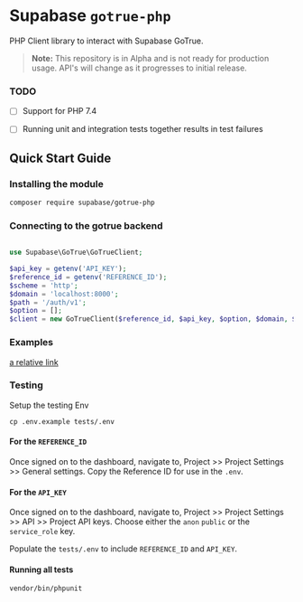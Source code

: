 # Supabase `gotrue-php`

PHP Client library to interact with Supabase GoTrue.

> **Note:** This repository is in Alpha and is not ready for production usage. API's will change as it progresses to initial release.


### TODO

- [ ] Support for PHP 7.4 
- [ ] Running unit and integration tests together results in test failures 


## Quick Start Guide

### Installing the module

```bash
composer require supabase/gotrue-php
```

### Connecting to the gotrue backend

```php

use Supabase\GoTrue\GoTrueClient;

$api_key = getenv('API_KEY');
$reference_id = getenv('REFERENCE_ID');
$scheme = 'http';
$domain = 'localhost:8000';
$path = '/auth/v1';
$option = [];
$client = new GoTrueClient($reference_id, $api_key, $option, $domain, $scheme, $path);
```

### Examples

[a relative link](other_file.md)

### Testing

Setup the testing Env

```
cp .env.example tests/.env
```

#### For the `REFERENCE_ID`
Once signed on to the dashboard, navigate to, Project >> Project Settings >> General settings. Copy the Reference ID for use in the `.env`.

#### For the `API_KEY`
Once signed on to the dashboard, navigate to, Project >> Project Settings >> API >> Project API keys. Choose either the `anon` `public` or the `service_role` key.

Populate the `tests/.env` to include `REFERENCE_ID` and `API_KEY`.

#### Running all tests

```
vendor/bin/phpunit
```